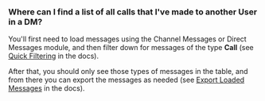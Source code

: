 ### Where can I find a list of all calls that I've made to another User in a DM?

You'll first need to load messages using the Channel Messages or Direct Messages module, and then filter down for messages of the type **Call** (see [Quick Filtering](https://github.com/prathercc/discrub-ext/blob/development/docs/loading_and_manipulating_messages/quick_filtering.md) in the docs).

After that, you should only see those types of messages in the table, and from there you can export the messages as needed (see [Export Loaded Messages](https://github.com/prathercc/discrub-ext/blob/development/docs/loading_and_manipulating_messages/export_loaded_messages.md) in the docs).

